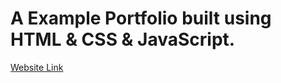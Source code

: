 # A Example Portfolio built using HTML & CSS & JavaScript.
[Website Link](https://sriramshiyam.github.io/ExamplePortfolio.github.io/)
